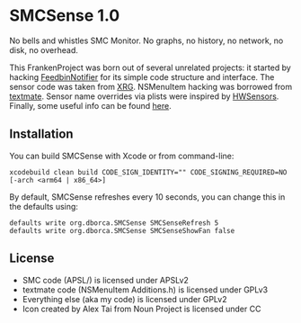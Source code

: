 # SMCSense 1.0

No bells and whistles SMC Monitor.  No graphs, no history, no network, no disk, no overhead.

This FrankenProject was born out of several unrelated projects: it started by hacking
[FeedbinNotifier](https://github.com/kmikael/FeedbinNotifier.git) for its simple code
structure and interface. The sensor code was taken from [XRG](https://github.com/mikepj/XRG.git).
NSMenuItem hacking was borrowed from [textmate](https://github.com/textmate/textmate.git).
Sensor name overrides via plists were inspired by [HWSensors](https://github.com/kozlek/HWSensors.git).
Finally, some useful info can be found [here](http://www.cocoabuilder.com/archive/cocoa/190983-prevent-nsmenuitem-selection.html#191003).

## Installation

You can build SMCSense with Xcode or from command-line:

    xcodebuild clean build CODE_SIGN_IDENTITY="" CODE_SIGNING_REQUIRED=NO [-arch <arm64 | x86_64>]

By default, SMCSense refreshes every 10 seconds, you can change this in the defaults using:

    defaults write org.dborca.SMCSense SMCSenseRefresh 5
    defaults write org.dborca.SMCSense SMCSenseShowFan false

## License

* SMC code (APSL/) is licensed under APSLv2
* textmate code (NSMenuItem Additions.h) is licensed under GPLv3
* Everything else (aka my code) is licensed under GPLv2
* Icon created by Alex Tai from Noun Project is licensed under CC
